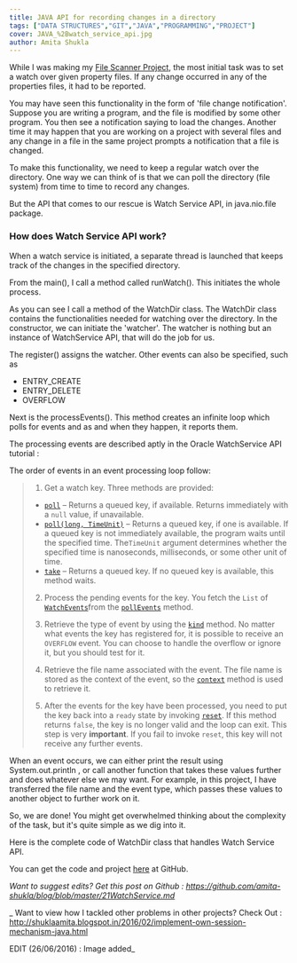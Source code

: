 ```yaml
---
title: JAVA API for recording changes in a directory
tags: ["DATA STRUCTURES","GIT","JAVA","PROGRAMMING","PROJECT"]
cover: JAVA_%2Bwatch_service_api.jpg
author: Amita Shukla
---
```



While I was making my [File Scanner Project](https://github.com/amita-shukla/file-scanner), the most initial task was to set a watch over given property files. If any change occurred in any of the properties files, it had to be reported. 
 


<re-img src="JAVA_%2Bwatch_service_api.jpg"></re-img>

 
 
You may have seen this functionality in the form of 'file change notification'. Suppose you are writing a program, and the file is modified by some other program. You then see a notification saying to load the changes. 
Another time it may happen that you are working on a project with several files and any change in a file in the same project prompts a notification that a file is changed. 
 
To make this functionality, we need to keep a regular watch over the directory. One way we can think of is that we can poll the directory (file system) from time to time to record any changes. 
 
But the API that comes to our rescue is Watch Service API, in java.nio.file package. 
 


### How does Watch Service API work?

When a watch service is initiated, a separate thread is launched that keeps track of the changes in the specified directory.

From the main(), I call a method called runWatch(). This initiates the whole process.

 


As you can see I call a method of the WatchDir class. 
The WatchDir class contains the functionalities needed for watching over the directory. 
In the constructor, we can initiate the 'watcher'. The watcher is nothing but an instance of WatchService API, that will do the job for us. 
 
 


 
The register() assigns the watcher. Other events can also be specified, such as 
 


- ENTRY_CREATE
- ENTRY_DELETE
- OVERFLOW

Next is the processEvents(). This method creates an infinite loop which polls for events and as and when they happen, it reports them.

 


 


 


The processing events are described aptly in the Oracle WatchService API tutorial :

 


The order of events in an event processing loop follow:

> 1. Get a watch key. Three methods are provided:
>
> - [`poll`](https://docs.oracle.com/javase/8/docs/api/java/nio/file/WatchService.html#poll--) – Returns a queued key, if available. Returns immediately with a `null` value, if unavailable.
> - [`poll(long, TimeUnit)`](https://docs.oracle.com/javase/8/docs/api/java/nio/file/WatchService.html#poll-long-java.util.concurrent.TimeUnit-) – Returns a queued key, if one is available. If a queued key is not immediately available, the program waits until the specified time. The`TimeUnit` argument determines whether the specified time is nanoseconds, milliseconds, or some other unit of time.
> - [`take`](https://docs.oracle.com/javase/8/docs/api/java/nio/file/WatchService.html#take--) – Returns a queued key. If no queued key is available, this method waits.
>
> 2. Process the pending events for the key. You fetch the `List` of [`WatchEvents`](https://docs.oracle.com/javase/8/docs/api/java/nio/file/WatchEvent.html)from the [`pollEvents`](https://docs.oracle.com/javase/8/docs/api/java/nio/file/WatchKey.html#pollEvents--) method.
>
> 3. Retrieve the type of event by using the [`kind`](https://docs.oracle.com/javase/8/docs/api/java/nio/file/WatchEvent.html#kind--) method. No matter what events the key has registered for, it is possible to receive an `OVERFLOW` event. You can choose to handle the overflow or ignore it, but you should test for it.
>
> 4. Retrieve the file name associated with the event. The file name is stored as the context of the event, so the [`context`](https://docs.oracle.com/javase/8/docs/api/java/nio/file/WatchEvent.html#context--) method is used to retrieve it.
>
> 5. After the events for the key have been processed, you need to put the key back into a `ready` state by invoking [`reset`](https://docs.oracle.com/javase/8/docs/api/java/nio/file/WatchEvent.html#reset--). If this method returns `false`, the key is no longer valid and the loop can exit. This step is very **important**. If you fail to invoke `reset`, this key will not receive any further events.

 
When an event occurs, we can either print the result using System.out.println , or call another function that takes these values further and does whatever else we may want. 
For example, in this project, I have transferred the file name and the event type, which passes these values to another object to further work on it. 
 
So, we are done! You might get overwhelmed thinking about the complexity of the task, but it's quite simple as we dig into it. 
 
Here is the complete code of WatchDir class that handles Watch Service API. 
 
 


You can get the code and project [here](https://github.com/amita-shukla/file-scanner/blob/master/src/WatchDir.java) at GitHub. 
 
 
_Want to suggest edits? Get this post on Github : <https://github.com/amita-shukla/blog/blob/master/21WatchService.md>_

_ 
Want to view how I tackled other problems in other projects? Check Out : <http://shuklaamita.blogspot.in/2016/02/implement-own-session-mechanism-java.html> 
 
EDIT (26/06/2016) : Image added_


